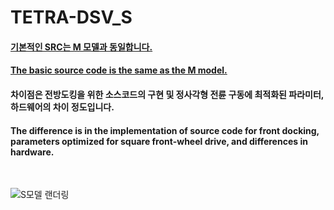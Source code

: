 # TETRA-DSV_S

#### [기본적인 SRC는 M 모델과 동일합니다.](https://github.com/minwoo1213/TETRA-DSV_M)
#### [The basic source code is the same as the M model.](https://github.com/minwoo1213/TETRA-DSV_M)

#### 차이점은 전방도킹을 위한 소스코드의 구현 및 정사각형 전륜 구동에 최적화된 파라미터, 하드웨어의 차이 정도입니다.
#### The difference is in the implementation of source code for front docking, parameters optimized for square front-wheel drive, and differences in hardware.

<br>

![S모델 랜더링](https://github.com/minwoo1213/TETRA-DSV_S/assets/103166594/e49bbdfb-8b73-4aca-86d6-578683974927)
